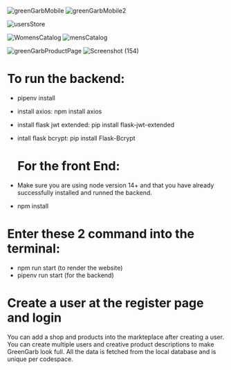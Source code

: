 ![greenGarbMobile](https://github.com/4GeeksAcademy/GreenGarb/assets/39809411/fb6feb6c-6de5-4c52-bc4c-49593749b72a)  ![greenGarbMobile2](https://github.com/4GeeksAcademy/GreenGarb/assets/39809411/efe79668-6f3a-4568-8ee3-77dfbc6e8f74)

![usersStore](https://github.com/Yvv1214/GreenGarb/assets/39809411/7cbfaead-d31b-4fdf-a1cc-e2658a944e10)


![WomensCatalog](https://github.com/Yvv1214/GreenGarb/assets/39809411/e1e581c9-b9c3-48c4-a917-2d58cf4b180d)  ![mensCatalog](https://github.com/Yvv1214/GreenGarb/assets/39809411/d18c6aa6-1995-4e68-8c7c-ba111246201a)



![greenGarbProductPage](https://github.com/4GeeksAcademy/GreenGarb/assets/39809411/a232f4c5-c512-47a7-975d-417c6457e20f) ![Screenshot (154)](https://github.com/4GeeksAcademy/GreenGarb/assets/39809411/bfe16f9f-a36a-4617-9423-a29ea3e03787)


# To run the backend:
-  pipenv install
- install axios: npm install axios
- install flask jwt extended: pip install flask-jwt-extended
- intall flask bcrypt: pip install Flask-Bcrypt

  # For the front End:
- Make sure you are using node version 14+ and that you have already successfully installed and runned the backend.
- npm install

# Enter these 2 command into the terminal:
- npm run start (to render the website)
- pipenv run start (for the backend)

# Create a user at the register page and login
You can add a shop and products into the markteplace after creating a user. You can create multiple users and creative product descriptions to make GreenGarb look full.
All the data is fetched from the local database and is unique per codespace.



